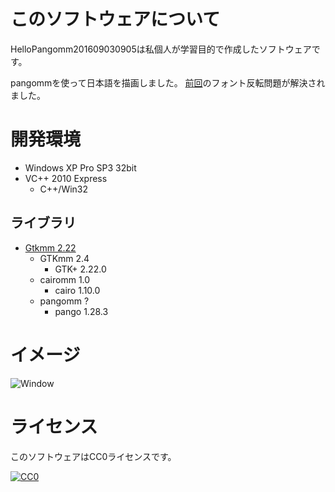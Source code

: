 ﻿# このソフトウェアについて #

HelloPangomm201609030905は私個人が学習目的で作成したソフトウェアです。

pangommを使って日本語を描画しました。
[前回](https://github.com/ytyaru/HelloCairomm201609011317)のフォント反転問題が解決されました。

# 開発環境 #

* Windows XP Pro SP3 32bit
* VC++ 2010 Express
    * C++/Win32

## ライブラリ ##

* [Gtkmm 2.22](http://ftp.gnome.org/pub/GNOME/binaries/win32/gtkmm/2.22/gtkmm-win32-devel-2.22.0-2.exe)
    * GTKmm 2.4
        * GTK+ 2.22.0
    * cairomm 1.0
        * cairo 1.10.0
    * pangomm ?
        * pango 1.28.3

# イメージ #

![Window](https://cdn-ak.f.st-hatena.com/images/fotolife/y/ytyaru/20160903/20160903130201.png)

# ライセンス #

このソフトウェアはCC0ライセンスです。

[![CC0](http://i.creativecommons.org/p/zero/1.0/88x31.png "CC0")](http://creativecommons.org/publicdomain/zero/1.0/deed.ja)
